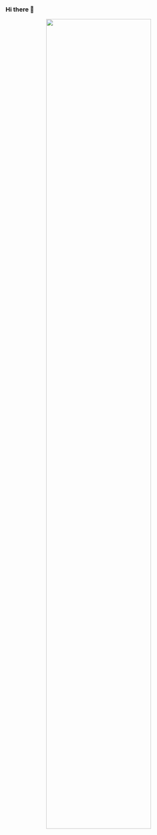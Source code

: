 ### Hi there 👋

<p align="center"> <img src="[https://64.media.tumblr.com/8da67f7ce817967d1c266df499cb3284/tumblr_n9fguofG161s4fz4bo1_500.gif]" width="75%" /> </p>
